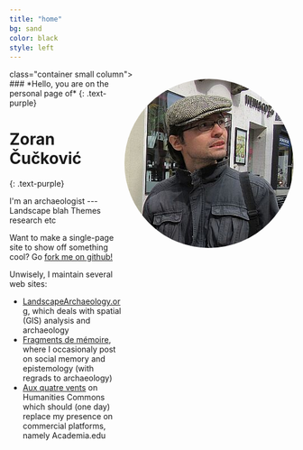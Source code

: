 ```yaml
---
title: "home"
bg: sand
color: black
style: left
---
```




<div> class="container small column">
  <img style="float:right; display: block;  border-radius: 50%" src="img/portrait.jpg" alt="Portrait">
</div>  

<div class="container half column">
### *Hello, you are on the personal page of*
{: .text-purple}

# Zoran Čučković
{: .text-purple}

I'm an archaeologist --- Landscape blah 
Themes research etc 

Want to make a single-page site to show off something cool? Go [fork me on github!](https://github.com/t413/SinglePaged)

Unwisely, I maintain several web sites:
- [LandscapeArchaeology.org](https://landscapearchaeology.org), which deals with spatial (GIS) analysis and archaeology
- [Fragments de mémoire](https://fragments.hypotheses.org), where I occasionaly post on social memory and epistemology (with regrads to archaeology)
- [Aux quatre vents](https://zoran.hcommons.org) on Humanities Commons which should (one day) replace my presence on commercial platforms, namely Academia.edu 
</div>

<!--
<span class="fa-stack subtlecircle" style="font-size:100px; background:rgba(255,166,0,0.1)">
  <i class="fa fa-circle fa-stack-2x text-white"></i>
  <i class="fa fa-bicycle fa-stack-1x text-orange"></i>
</span> 
-->

